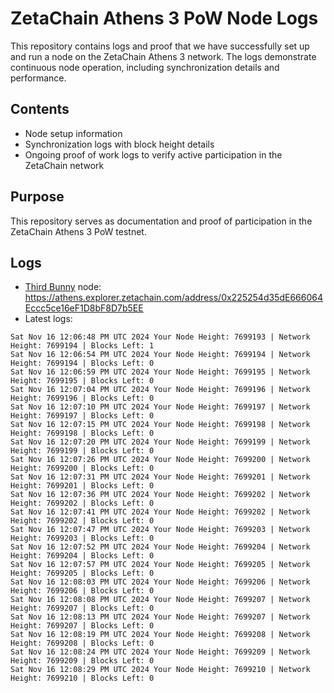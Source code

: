 # ZetaChain Athens 3 PoW Node Logs
This repository contains logs and proof that we have successfully set up and run a node on the ZetaChain Athens 3 network. The logs demonstrate continuous node operation, including synchronization details and performance.

## Contents
- Node setup information
- Synchronization logs with block height details
- Ongoing proof of work logs to verify active participation in the ZetaChain network

## Purpose
This repository serves as documentation and proof of participation in the ZetaChain Athens 3 PoW testnet.

## Logs

- [Third Bunny](https://thirdbunny.xyz/) node: https://athens.explorer.zetachain.com/address/0x225254d35dE666064Eccc5ce16eF1D8bF8D7b5EE
- Latest logs:
```
Sat Nov 16 12:06:48 PM UTC 2024 Your Node Height: 7699193 | Network Height: 7699194 | Blocks Left: 1
Sat Nov 16 12:06:54 PM UTC 2024 Your Node Height: 7699194 | Network Height: 7699194 | Blocks Left: 0
Sat Nov 16 12:06:59 PM UTC 2024 Your Node Height: 7699195 | Network Height: 7699195 | Blocks Left: 0
Sat Nov 16 12:07:04 PM UTC 2024 Your Node Height: 7699196 | Network Height: 7699196 | Blocks Left: 0
Sat Nov 16 12:07:10 PM UTC 2024 Your Node Height: 7699197 | Network Height: 7699197 | Blocks Left: 0
Sat Nov 16 12:07:15 PM UTC 2024 Your Node Height: 7699198 | Network Height: 7699198 | Blocks Left: 0
Sat Nov 16 12:07:20 PM UTC 2024 Your Node Height: 7699199 | Network Height: 7699199 | Blocks Left: 0
Sat Nov 16 12:07:26 PM UTC 2024 Your Node Height: 7699200 | Network Height: 7699200 | Blocks Left: 0
Sat Nov 16 12:07:31 PM UTC 2024 Your Node Height: 7699201 | Network Height: 7699201 | Blocks Left: 0
Sat Nov 16 12:07:36 PM UTC 2024 Your Node Height: 7699202 | Network Height: 7699202 | Blocks Left: 0
Sat Nov 16 12:07:41 PM UTC 2024 Your Node Height: 7699202 | Network Height: 7699202 | Blocks Left: 0
Sat Nov 16 12:07:47 PM UTC 2024 Your Node Height: 7699203 | Network Height: 7699203 | Blocks Left: 0
Sat Nov 16 12:07:52 PM UTC 2024 Your Node Height: 7699204 | Network Height: 7699204 | Blocks Left: 0
Sat Nov 16 12:07:57 PM UTC 2024 Your Node Height: 7699205 | Network Height: 7699205 | Blocks Left: 0
Sat Nov 16 12:08:03 PM UTC 2024 Your Node Height: 7699206 | Network Height: 7699206 | Blocks Left: 0
Sat Nov 16 12:08:08 PM UTC 2024 Your Node Height: 7699207 | Network Height: 7699207 | Blocks Left: 0
Sat Nov 16 12:08:13 PM UTC 2024 Your Node Height: 7699207 | Network Height: 7699207 | Blocks Left: 0
Sat Nov 16 12:08:19 PM UTC 2024 Your Node Height: 7699208 | Network Height: 7699208 | Blocks Left: 0
Sat Nov 16 12:08:24 PM UTC 2024 Your Node Height: 7699209 | Network Height: 7699209 | Blocks Left: 0
Sat Nov 16 12:08:29 PM UTC 2024 Your Node Height: 7699210 | Network Height: 7699210 | Blocks Left: 0
```
